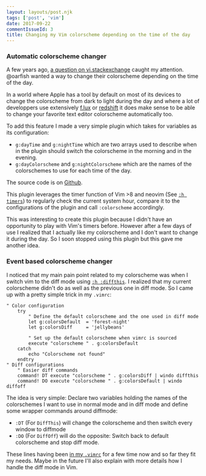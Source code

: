 ```yaml
---
layout: layouts/post.njk
tags: ['post', 'vim']
date: 2017-09-22
commentIssueId: 3
title: Changing my Vim colorscheme depending on the time of the day
---
```


### Automatic colorscheme changer

A few years ago, [a question on vi.stackexchange](https://vi.stackexchange.com/q/13660/1841) caught my attention. @oarfish wanted a way to change their colorscheme depending on the time of the day.

In a world where Apple has a tool by default on most of its devices to change the colorscheme from dark to light during the day and where a lot of developpers use extensively [f.lux](https://justgetflux.com/) or [redshift](http://jonls.dk/redshift/) it does make sense to be able to change your favorite text editor colorscheme automatically too.

To add this feature I made a very simple plugin which takes for variables as its configuration:

- `g:dayTime` and `g:nightTime` which are two arrays used to describe when in the plugin should switch the colorscheme in the morning and in the evening.
- `g:dayColorscheme` and `g:nightColorscheme` which are the names of the colorschemes to use for each time of the day.

The source code is on [Github](https://github.com/statox/colorscheme-changer.vim).

This plugin leverages the timer function of Vim >8 and neovim (See [`:h timers`](http://vimhelp.appspot.com/eval.txt.html#timers)) to regularly check the current system hour, compare it to the configurations of the plugin and call `:colorscheme` accordingly.

This was interesting to create this plugin because I didn't have an opportunity to play with Vim's timers before. However after a few days of use I realized that I actually like my colorscheme and I don't want to change it during the day. So I soon stopped using this plugin but this gave me another idea.

### Event based colorscheme changer

I noticed that my main pain point related to my colorscheme was when I switch vim to the diff mode using [`:h :diffthis`](http://vimhelp.appspot.com/diff.txt.html#%3Adiffthis). I realized that my current colorscheme didn't do as well as the previous one in diff mode. So I came up with a pretty simple trick in my `.vimrc`:

``` vim
" Color configuration
    try
        " Define the default colorscheme and the one used in diff mode
        let g:colorsDefault  = 'forest-night'
        let g:colorsDiff     = 'jellybeans'

        " Set up the default colorscheme when vimrc is sourced
        execute "colorscheme " . g:colorsDefault
    catch
        echo "Colorscheme not found"
    endtry
" Diff configurations
    " Easier diff commands
    command! DT execute "colorscheme " . g:colorsDiff | windo diffthis
    command! DO execute "colorscheme " . g:colorsDefault | windo diffoff
```

The idea is very simple: Declare two variables holding the names of the colorschemes I want to use in normal mode and in diff mode and define some wrapper commands around diffmode:

 - `:DT` (For `DiffThis`) will change the colorscheme and then switch every window to diffmode
 - `:DO` (For `DiffOff`) will do the opposite: Switch back to default colorscheme and stop diff mode.

These lines having been [in my `.vimrc`](https://github.com/statox/dotfiles/blob/7fd57caab6f7e610529b976ec45728c650a1322b/vimrc#L381-L403) for a few time now and so far they fit my needs. Maybe in the future I'll also explain with more details how I handle the diff mode in Vim.
